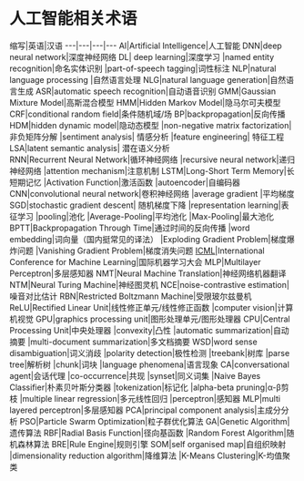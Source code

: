 # 人工智能相关术语
缩写|英语|汉语
---|---|---|---
AI|Artificial Intelligence|人工智能
DNN|deep neural network|深度神经网络
DL| deep learning|深度学习
  |named entity recognition|命名实体识别
  |part-of-speech tagging|词性标注
NLP|natural language processing	|自然语言处理
NLG|natural language generation|自然语言生成
ASR|automatic speech recognition|自动语音识别
GMM|Gaussian Mixture Model|高斯混合模型
HMM|Hidden Markov Model|隐马尔可夫模型
CRF|conditional random field|条件随机域/场
BP|backpropagation|反向传播
HDM|hidden dynamic model|隐动态模型
  |non-negative matrix factorization|非负矩阵分解
  |sentiment analysis| 情感分析
  |feature engineering| 特征工程 
LSA|latent semantic analysis| 潜在语义分析  
RNN|Recurrent Neural Network|循环神经网络
  |recursive neural network|递归神经网络
  |attention mechanism|注意机制
LSTM|Long-Short Term Memory|长短期记忆
  |Activation Function|激活函数
  |autoencoder|自编码器
CNN|convolutional neural network|卷积神经网络
  |average gradient |平均梯度
SGD|stochastic gradient descent| 随机梯度下降
  |representation learning|表征学习
  |pooling|池化
  |Average-Pooling|平均池化
  |Max-Pooling|最大池化
BPTT|Backpropagation Through Time|通过时间的反向传播
  |word embedding|词向量（国内挺常见的译法）
  |Exploding Gradient Problem|梯度爆炸问题
  |Vanishing Gradient Problem|梯度消失问题
[ICML](http://icml.cc/)|International Conference for Machine Learning|国际机器学习大会
MLP|Multilayer Perceptron|多层感知器
NMT|Neural Machine Translation|神经网络机器翻译
NTM|Neural Turing Machine|神经图灵机
NCE|noise-contrastive estimation|噪音对比估计
RBN|Restricted Boltzmann Machine|受限玻尔兹曼机
ReLU|Rectified Linear Unit|线性修正单元/线性修正函数
  |computer vision|计算机视觉
GPU|graphics processing unit|图形处理单元/图形处理器
CPU|Central Processing Unit|中央处理器
  |convexity|凸性
  |automatic summarization|自动摘要
  |multi-document summarization|多文档摘要
WSD|word sense disambiguation|词义消歧
  |polarity detection|极性检测
  |treebank|树库
  |parse tree|解析树
  |chunk|词块
  |language phenomena|语言现象
CA|conversational agent|会话代理
  |co-occurrence|共现
  |synset|同义词集
  |Naive Bayes Classifier|朴素贝叶斯分类器
  |tokenization|标记化
  |alpha-beta pruning|α-β剪枝
  |multiple linear regression|多元线性回归
  |perceptron|感知器
MLP|multi layered perceptron|多层感知器
PCA|principal component analysis|主成分分析
PSO|Particle Swarm Optimization|粒子群优化算法
GA|Genetic Algorithm|遗传算法
RBF|Radial Basis Function|径向基函数
  |Random Forest Algorithm|随机森林算法
BRE|Rule Engine|规则引擎
SOM|self organised map|自组织映射
  |dimensionality reduction algorithm|降维算法
  |K-Means Clustering|K-均值聚类


